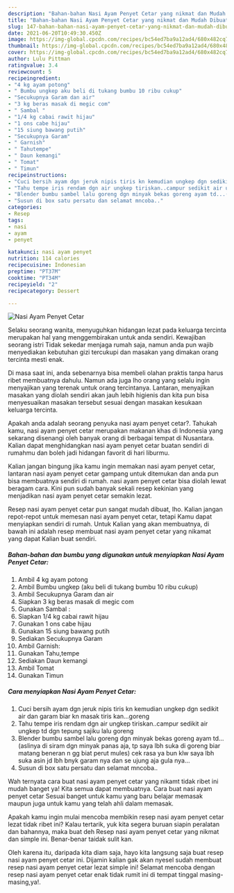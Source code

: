 ```yaml
---
description: "Bahan-bahan Nasi Ayam Penyet Cetar yang nikmat dan Mudah Dibuat"
title: "Bahan-bahan Nasi Ayam Penyet Cetar yang nikmat dan Mudah Dibuat"
slug: 147-bahan-bahan-nasi-ayam-penyet-cetar-yang-nikmat-dan-mudah-dibuat
date: 2021-06-20T10:49:30.450Z
image: https://img-global.cpcdn.com/recipes/bc54ed7ba9a12ad4/680x482cq70/nasi-ayam-penyet-cetar-foto-resep-utama.jpg
thumbnail: https://img-global.cpcdn.com/recipes/bc54ed7ba9a12ad4/680x482cq70/nasi-ayam-penyet-cetar-foto-resep-utama.jpg
cover: https://img-global.cpcdn.com/recipes/bc54ed7ba9a12ad4/680x482cq70/nasi-ayam-penyet-cetar-foto-resep-utama.jpg
author: Lulu Pittman
ratingvalue: 3.4
reviewcount: 5
recipeingredient:
- "4 kg ayam potong"
- " Bumbu ungkep aku beli di tukang bumbu 10 ribu cukup"
- "Secukupnya Garam dan air"
- "3 kg beras masak di megic com"
- " Sambal "
- "1/4 kg cabai rawit hijau"
- "1 ons cabe hijau"
- "15 siung bawang putih"
- "Secukupnya Garam"
- " Garnish"
- " Tahutempe"
- " Daun kemangi"
- " Tomat"
- " Timun"
recipeinstructions:
- "Cuci bersih ayam dgn jeruk nipis tiris kn kemudian ungkep dgn sedikit air dan garam biar kn masak tiris kan...goreng"
- "Tahu tempe iris rendam dgn air ungkep tiriskan..campur sedikit air ungkep td dgn tepung sajiku lalu goreng"
- "Blender bumbu sambel lalu goreng dgn minyak bekas goreng ayam td...(aslinya di siram dgn minyak panas aja, tp saya lbh suka di goreng biar matang beneran n gg biat perut mules) cek rasa ya bun klw saya lbh suka asin jd lbh bnyk garam nya dan se ujung aja gula nya..."
- "Susun di box satu persatu dan selamat mncoba.."
categories:
- Resep
tags:
- nasi
- ayam
- penyet

katakunci: nasi ayam penyet 
nutrition: 114 calories
recipecuisine: Indonesian
preptime: "PT37M"
cooktime: "PT34M"
recipeyield: "2"
recipecategory: Dessert

---
```



![Nasi Ayam Penyet Cetar](https://img-global.cpcdn.com/recipes/bc54ed7ba9a12ad4/680x482cq70/nasi-ayam-penyet-cetar-foto-resep-utama.jpg)

Selaku seorang wanita, menyuguhkan hidangan lezat pada keluarga tercinta merupakan hal yang menggembirakan untuk anda sendiri. Kewajiban seorang istri Tidak sekedar menjaga rumah saja, namun anda pun wajib menyediakan kebutuhan gizi tercukupi dan masakan yang dimakan orang tercinta mesti enak.

Di masa  saat ini, anda sebenarnya bisa membeli olahan praktis tanpa harus ribet membuatnya dahulu. Namun ada juga lho orang yang selalu ingin menyajikan yang terenak untuk orang tercintanya. Lantaran, menyajikan masakan yang diolah sendiri akan jauh lebih higienis dan kita pun bisa menyesuaikan masakan tersebut sesuai dengan masakan kesukaan keluarga tercinta. 



Apakah anda adalah seorang penyuka nasi ayam penyet cetar?. Tahukah kamu, nasi ayam penyet cetar merupakan makanan khas di Indonesia yang sekarang disenangi oleh banyak orang di berbagai tempat di Nusantara. Kalian dapat menghidangkan nasi ayam penyet cetar buatan sendiri di rumahmu dan boleh jadi hidangan favorit di hari liburmu.

Kalian jangan bingung jika kamu ingin memakan nasi ayam penyet cetar, lantaran nasi ayam penyet cetar gampang untuk ditemukan dan anda pun bisa membuatnya sendiri di rumah. nasi ayam penyet cetar bisa diolah lewat beragam cara. Kini pun sudah banyak sekali resep kekinian yang menjadikan nasi ayam penyet cetar semakin lezat.

Resep nasi ayam penyet cetar pun sangat mudah dibuat, lho. Kalian jangan repot-repot untuk memesan nasi ayam penyet cetar, tetapi Kamu dapat menyiapkan sendiri di rumah. Untuk Kalian yang akan membuatnya, di bawah ini adalah resep membuat nasi ayam penyet cetar yang nikamat yang dapat Kalian buat sendiri.

<!--inarticleads1-->

##### Bahan-bahan dan bumbu yang digunakan untuk menyiapkan Nasi Ayam Penyet Cetar:

1. Ambil 4 kg ayam potong
1. Ambil  Bumbu ungkep (aku beli di tukang bumbu 10 ribu cukup)
1. Ambil Secukupnya Garam dan air
1. Siapkan 3 kg beras masak di megic com
1. Gunakan  Sambal :
1. Siapkan 1/4 kg cabai rawit hijau
1. Gunakan 1 ons cabe hijau
1. Gunakan 15 siung bawang putih
1. Sediakan Secukupnya Garam
1. Ambil  Garnish:
1. Gunakan  Tahu,tempe
1. Sediakan  Daun kemangi
1. Ambil  Tomat
1. Gunakan  Timun




<!--inarticleads2-->

##### Cara menyiapkan Nasi Ayam Penyet Cetar:

1. Cuci bersih ayam dgn jeruk nipis tiris kn kemudian ungkep dgn sedikit air dan garam biar kn masak tiris kan...goreng
1. Tahu tempe iris rendam dgn air ungkep tiriskan..campur sedikit air ungkep td dgn tepung sajiku lalu goreng
1. Blender bumbu sambel lalu goreng dgn minyak bekas goreng ayam td...(aslinya di siram dgn minyak panas aja, tp saya lbh suka di goreng biar matang beneran n gg biat perut mules) cek rasa ya bun klw saya lbh suka asin jd lbh bnyk garam nya dan se ujung aja gula nya...
1. Susun di box satu persatu dan selamat mncoba..




Wah ternyata cara buat nasi ayam penyet cetar yang nikamt tidak ribet ini mudah banget ya! Kita semua dapat membuatnya. Cara buat nasi ayam penyet cetar Sesuai banget untuk kamu yang baru belajar memasak maupun juga untuk kamu yang telah ahli dalam memasak.

Apakah kamu ingin mulai mencoba membikin resep nasi ayam penyet cetar lezat tidak ribet ini? Kalau tertarik, yuk kita segera buruan siapin peralatan dan bahannya, maka buat deh Resep nasi ayam penyet cetar yang nikmat dan simple ini. Benar-benar taidak sulit kan. 

Oleh karena itu, daripada kita diam saja, hayo kita langsung saja buat resep nasi ayam penyet cetar ini. Dijamin kalian gak akan nyesel sudah membuat resep nasi ayam penyet cetar lezat simple ini! Selamat mencoba dengan resep nasi ayam penyet cetar enak tidak rumit ini di tempat tinggal masing-masing,ya!.

